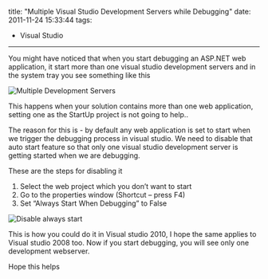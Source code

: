title: "Multiple Visual Studio Development Servers while Debugging"
date: 2011-11-24 15:33:44
tags:
- Visual Studio
---

You might have noticed that when you start debugging an ASP.NET web application, it start more than one visual studio development servers and in the system tray you see something like this

![Multiple Development Servers](/images/2011/11/20111124063108_Mutiple_development_server_2.png)

This happens when your solution contains more than one web application, setting one as the StartUp project is not going to help..

The reason for this is - by default any web application is set to start when we trigger the debugging process in visual studio. We need to disable that auto start feature so that only one visual studio development server is getting started when we are debugging.

These are the steps for disabling it

1. Select the web project which you don’t want to start
2. Go to the properties window (Shortcut – press F4)
3. Set “Always Start When Debugging” to False

![Disable always start](/images/2011/11/20111124063119_Disable_Start_When_Debuggin_thumb.png)

This is how you could do it in Visual studio 2010, I hope the same applies to Visual studio 2008 too. Now if you start debugging, you will see only one development webserver.

Hope this helps

